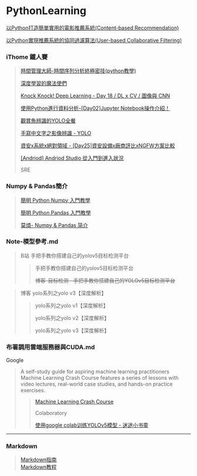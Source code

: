 # PythonLearning

[以Python打造簡單實用的電影推薦系統(Content-based Recommendation)](https://medium.com/qiubingcheng/%E5%8D%8A%E5%B0%8F%E6%99%82%E6%89%93%E9%80%A0%E7%B0%A1%E5%96%AE%E5%AF%A6%E7%94%A8%E7%9A%84%E9%9B%BB%E5%BD%B1%E6%8E%A8%E8%96%A6%E7%B3%BB%E7%B5%B1-%E9%99%84%E5%AE%8C%E6%95%B4python%E7%A8%8B%E5%BC%8F%E7%A2%BC-b372769939af)

[以Python實現推薦系統的協同過濾算法(User-based Collaborative Filtering)](https://medium.com/qiubingcheng/%E4%BB%A5python%E5%AF%A6%E7%8F%BE%E6%8E%A8%E8%96%A6%E7%B3%BB%E7%B5%B1%E7%9A%84%E5%8D%94%E5%90%8C%E9%81%8E%E6%BF%BE%E7%AE%97%E6%B3%95-d35cc1a1ec8a)


### iThome 鐵人賽
> [時間管理大師-時間序列分析終極密技(python教學)](https://ithelp.ithome.com.tw/users/20127776/ironman/3441)
>
> [深度學習的魔法使們](https://ithelp.ithome.com.tw/users/20112540/ironman/2064?page=2)
> 
> [Knock Knock! Deep Learning - Day 18 / DL x CV / 圖像與 CNN](https://ithelp.ithome.com.tw/articles/10248289)
>
> [使用Python進行資料分析-[Day02]Jupyter Notebook操作介紹！](https://ithelp.ithome.com.tw/articles/10192614)
> 
> [觀賞魚辨識的YOLO全餐](https://ithelp.ithome.com.tw/users/20129510/ironman/4385?page=2)
> 
> [手寫中文字之影像辨識 - YOLO](https://ithelp.ithome.com.tw/users/20141810/ironman/4759?page=1)
> 
> [資安x系統x絕對領域 - [Day25]資安設備x廠商評比xNGFW方案比較](https://ithelp.ithome.com.tw/articles/10188125)
> 
> [[Andriod] Andriod Studio 從入門到進入狀況](https://ithelp.ithome.com.tw/users/20105694/ironman/1642)
> 
> SRE


### Numpy & Pandas簡介
> [簡明 Python Numpy 入門教學](https://blog.techbridge.cc/2020/08/24/numpy-zen-intro-tutorial/)
> 
> [簡明 Python Pandas 入門教學](https://blog.techbridge.cc/2020/09/21/python-pandas-zen-tutorial/)
> 
> [莫煩- Numpy & Pandas 简介](https://mofanpy.com/tutorials/data-manipulation/np-pd/)

### Note-模型參考.md
> B站 手把手教你搭建自己的yolov5目标检测平台
> > 手把手教你搭建自己的yolov5目标检测平台
> > 
> > ~~博客-目标检测--手把手教你搭建自己的YOLOv5目标检测平台~~


> 博客 yolo系列之yolo v3【深度解析】
> > yolo系列之yolo v1【深度解析】
> > 
> > yolo系列之yolo v2【深度解析】
> > 
> > yolo系列之yolo v3【深度解析】


### 布署調用雲端服務器與CUDA.md
Google
> A self-study guide for aspiring machine learning practitioners
Machine Learning Crash Course features a series of lessons with video lectures, real-world case studies, and hands-on practice exercises.
>
> > [Machine Learning Crash Course](https://developers.google.com/machine-learning/crash-course/)
> > 
> > Colaboratory
> > 
> > [使用google colab训练YOLOv5模型 - 迷途小书童](https://xugaoxiang.com/2020/11/01/google-colab-yolov5/)

---
### Markdown
> [Markdown指南](http://itmyhome.com/markdown/article/about/readme.html)  
> [Markdown教程](https://www.runoob.com/markdown/md-paragraph.html)  
